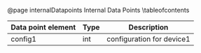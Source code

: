 @page internalDatapoints Internal Data Points
 \tableofcontents

|Data point element|Type|Description|
|------------|-------|-------|
|config1 | int| configuration for device1|


